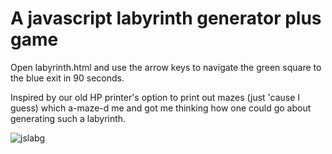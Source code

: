 # A javascript labyrinth generator plus game

Open labyrinth.html and use the arrow keys to navigate the green square to the blue exit in 90 seconds.

Inspired by our old HP printer's option to print out mazes (just 'cause I guess) which a-maze-d me
and got me thinking how one could go about generating such a labyrinth.

![jslabg](https://user-images.githubusercontent.com/32675029/39464900-746f7bc6-4d20-11e8-8c2c-f32741913d50.png)
